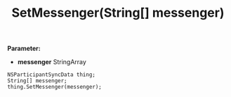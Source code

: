 ﻿---
uid: crmscript_ref_NSParticipantSyncData_SetMessenger
title: SetMessenger(String[] messenger)
intellisense: NSParticipantSyncData.SetMessenger
keywords: NSParticipantSyncData, GetMessenger
so.topic: reference
---



**Parameter:** 
 - **messenger** StringArray

```crmscript
NSParticipantSyncData thing;
String[] messenger;
thing.SetMessenger(messenger);
```

